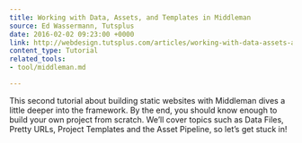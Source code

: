 ```yaml
---
title: Working with Data, Assets, and Templates in Middleman
source: Ed Wassermann, Tutsplus
date: 2016-02-02 09:23:00 +0000
link: http://webdesign.tutsplus.com/articles/working-with-data-assets-and-templates-in-middleman--cms-25333
content_type: Tutorial
related_tools:
- tool/middleman.md

---
```

This second tutorial about building static websites with Middleman dives a little deeper into the framework. By the end, you should know enough to build your own project from scratch. We’ll cover topics such as Data Files, Pretty URLs, Project Templates and the Asset Pipeline, so let’s get stuck in!





